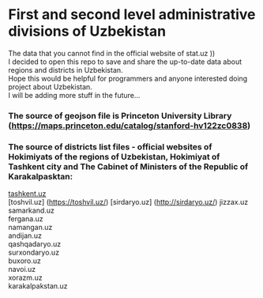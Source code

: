 # First and second level administrative divisions of Uzbekistan
The data that you cannot find in the official website of stat.uz ))  
I decided to open this repo to save and share the up-to-date data about regions and districts in Uzbekistan.  
Hope this would be helpful for programmers and anyone interested doing project about Uzbekistan.  
I will be adding more stuff in the future...  
  
### The source of geojson file is Princeton University Library (https://maps.princeton.edu/catalog/stanford-hv122zc0838)  
### The source of districts list files - official websites of Hokimiyats of the regions of Uzbekistan, Hokimiyat of Tashkent city and The Cabinet of Ministers of the Republic of Karakalpasktan:
[tashkent.uz](https://tashkent.uz/)  
[toshvil.uz]  (https://toshvil.uz/)
[sirdaryo.uz] (http://sirdaryo.uz/) 
jizzax.uz  
samarkand.uz  
fergana.uz  
namangan.uz  
andijan.uz  
qashqadaryo.uz  
surxondaryo.uz  
buxoro.uz  
navoi.uz  
xorazm.uz  
karakalpakstan.uz  
